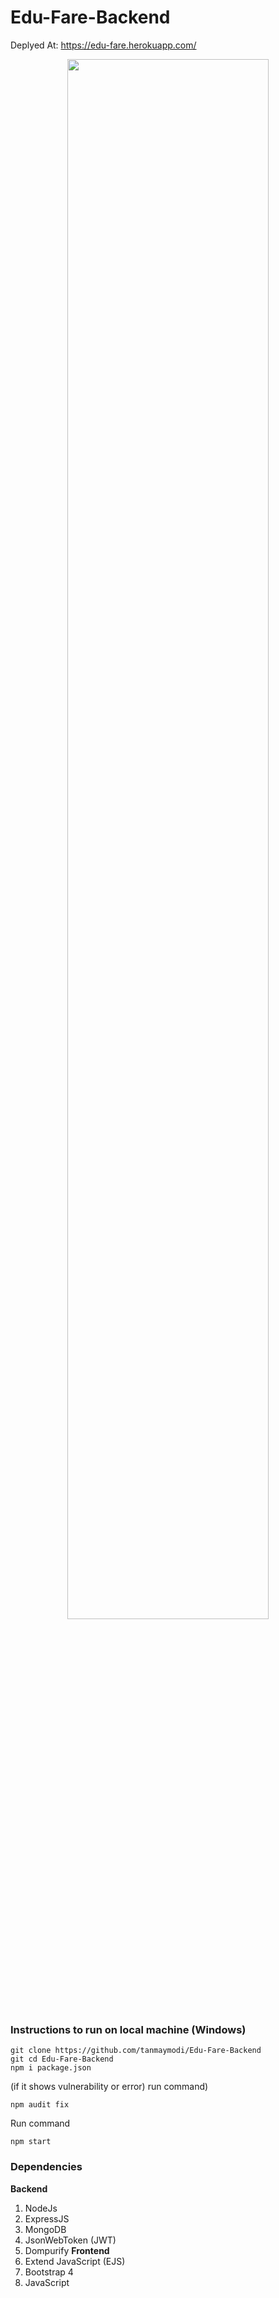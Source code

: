 # Edu-Fare-Backend
Deplyed At: https://edu-fare.herokuapp.com/

<div align="center">
    <img src="https://he-s3.s3.amazonaws.com/media/sprint/ion-a-thon-10/team/1362904/bf36388screenshot__141_.png" width="80%"/>
</div>

### Instructions to run on local machine (Windows)

    git clone https://github.com/tanmaymodi/Edu-Fare-Backend
    git cd Edu-Fare-Backend
    npm i package.json
    
(if it shows vulnerability or error) run command)

    npm audit fix

Run command 

    npm start

### Dependencies
**Backend**
1. NodeJs
2. ExpressJS
3. MongoDB
4. JsonWebToken (JWT)
5. Dompurify
**Frontend**
1. Extend JavaScript (EJS)
2. Bootstrap 4
3. JavaScript

